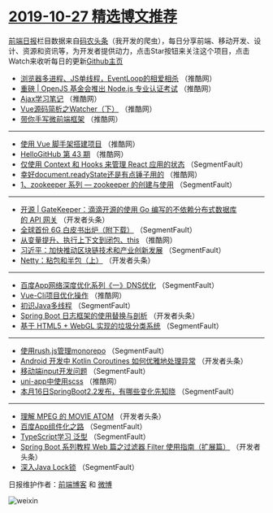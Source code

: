 # [2019-10-27 精选博文推荐](http://hao.caibaojian.com/date/2019/10/27)

[前端日报](http://caibaojian.com/c/news)栏目数据来自[码农头条](http://hao.caibaojian.com/)（我开发的爬虫），每日分享前端、移动开发、设计、资源和资讯等，为开发者提供动力，点击Star按钮来关注这个项目，点击Watch来收听每日的更新[Github主页](https://github.com/kujian/frontendDaily)
* [浏览器多进程、JS单线程，EventLoop的相爱相杀](http://hao.caibaojian.com/129192.html) （推酷网）
* [重磅 | OpenJS 基金会推出 Node.js 专业认证考试](http://hao.caibaojian.com/129199.html) （推酷网）
* [Ajax学习笔记](http://hao.caibaojian.com/129200.html) （推酷网）
* [Vue源码简析之Watcher（下）](http://hao.caibaojian.com/129194.html) （推酷网）
* [带你手写微前端框架](http://hao.caibaojian.com/129195.html) （推酷网）

***
* [使用 Vue 脚手架搭建项目](http://hao.caibaojian.com/129197.html) （推酷网）
* [HelloGitHub 第 43 期](http://hao.caibaojian.com/129198.html) （推酷网）
* [仅使用 Context 和 Hooks 来管理 React 应用的状态](http://hao.caibaojian.com/129147.html) （SegmentFault）
* [幸好document.readyState还是有点锤子用的](http://hao.caibaojian.com/129189.html) （推酷网）
* [1、zookeeper 系列 &#8212;  zookeeper  的创建与使用](http://hao.caibaojian.com/129158.html) （SegmentFault）

***
* [开源 | GateKeeper：滴滴开源的使用 Go 编写的不依赖分布式数据库的 API 网关](http://hao.caibaojian.com/129169.html) （开发者头条）
* [全球首份 6G 白皮书出炉（附下载）](http://hao.caibaojian.com/129148.html) （SegmentFault）
* [从变量提升、执行上下文到闭包、this](http://hao.caibaojian.com/129190.html) （推酷网）
* [习近平：加快推动区块链技术和产业创新发展](http://hao.caibaojian.com/129159.html) （SegmentFault）
* [Netty：粘包和半包（上）](http://hao.caibaojian.com/129170.html) （开发者头条）

***
* [百度App网络深度优化系列《一》DNS优化](http://hao.caibaojian.com/129149.html) （SegmentFault）
* [Vue-Cli项目优化操作](http://hao.caibaojian.com/129191.html) （推酷网）
* [初识Java多线程](http://hao.caibaojian.com/129160.html) （SegmentFault）
* [Spring Boot 日志框架的使用替换与剖析](http://hao.caibaojian.com/129171.html) （开发者头条）
* [基于 HTML5 + WebGL 实现的垃圾分类系统](http://hao.caibaojian.com/129150.html) （SegmentFault）

***
* [使用rush.js管理monorepo](http://hao.caibaojian.com/129161.html) （SegmentFault）
* [Android 开发中 Kotlin Coroutines 如何优雅地处理异常](http://hao.caibaojian.com/129172.html) （开发者头条）
* [移动端input开发问题](http://hao.caibaojian.com/129151.html) （SegmentFault）
* [uni-app中使用scss](http://hao.caibaojian.com/129193.html) （推酷网）
* [本月16日SpringBoot2.2发布，有哪些变化先知晓](http://hao.caibaojian.com/129162.html) （SegmentFault）

***
* [理解 MPEG 的 MOVIE ATOM](http://hao.caibaojian.com/129173.html) （开发者头条）
* [百度App组件化之路](http://hao.caibaojian.com/129152.html) （SegmentFault）
* [TypeScript学习  泛型](http://hao.caibaojian.com/129163.html) （SegmentFault）
* [Spring Boot 系列教程 Web 篇之过滤器 Filter 使用指南（扩展篇）](http://hao.caibaojian.com/129174.html) （开发者头条）
* [深入Java Lock锁](http://hao.caibaojian.com/129153.html) （SegmentFault）

日报维护作者：[前端博客](http://caibaojian.com/) 和 [微博](http://caibaojian.com/go/weibo)

![weixin](https://user-images.githubusercontent.com/3055447/38468989-651132ac-3b80-11e8-8e6b-15122322a9d7.png)